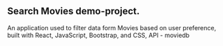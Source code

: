 ## Search Movies demo-project.

An application used to filter data form Movies based on user preference, built with React, JavaScript, Bootstrap, and CSS, API - moviedb
